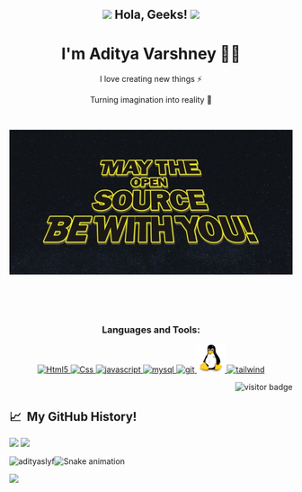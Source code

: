 <h2 align="center"><img src="https://media.giphy.com/media/hvRJCLFzcasrR4ia7z/giphy.gif" width="50"> Hola, Geeks! <img src="https://i.pinimg.com/originals/8a/a4/59/8aa4595fb24b6ed585dddac4622b2445.gif" width="80"></h2>
<h1 align="center">I'm Aditya Varshney 👨‍🎤</h1>
<p align="center">I love creating new things ⚡</p>
<p align="center">Turning imagination into reality 🚀</p>
<br>
 <p  align="center"><img src="https://github.com/codecShivam/codecShivam/blob/main/May-the-Open-Source-be-with-you-768x391.jpg" /> </p><br>
<p align="center">
<a href="https://twitter.com/adityaslyf" target="_blank"><img alt="" src="https://img.shields.io/badge/Twitter-000?logo=Twitter&logoColor=1DA1F2&style=for-the-badge" style="vertical-align:center" /></a>
<a href="https://linkedin.com/in/adityaslyf" target="_blank"><img alt="" src="https://img.shields.io/badge/LinkedIn-000?logo=linkedin&logoColor=0A66C2&style=for-the-badge" style="vertical-align:center" /></a>
<a href="https://instagram.com/adityaslyf" target="_blank"><img alt="" src="https://img.shields.io/badge/Instagram-000?style=for-the-badge&logo=Instagram&logoColor=E4405F" style="vertical-align:center" /></a></p>

<h3 align="center">Languages and Tools:</h3>
<p align="center"> <a href="https://www.w3.org/html/" target="_blank"> <img src="https://img.icons8.com/color/144/000000/html-5--v1.png" alt="Html5" width="50" height="50"/> </a> <a href="https://www.w3schools.com/css/" target="_blank"> <img src="https://img.icons8.com/color/150/000000/css3.png" alt="Css" width="50" height="50"/> </a> <a href="https://developer.mozilla.org/en-US/docs/Web/JavaScript" target="_blank"> <img src="https://img.icons8.com/color/144/000000/javascript--v1.png" alt="javascript" width="50" height="50"/> </a>
  <a href="https://www.programiz.com/c-programming" target="_blank"> <img src="https://img.icons8.com/color/144/000000/c-programming.png" alt="mysql" width="50" height="50"/> </a> 
   <a href="https://git-scm.com/" target="_blank" rel="noreferrer"> <img src="https://www.vectorlogo.zone/logos/git-scm/git-scm-icon.svg" alt="git" width="40" height="50"/> </a>
<a href="https://www.linux.org/" target="_blank" rel="noreferrer"> <img src="https://raw.githubusercontent.com/devicons/devicon/master/icons/linux/linux-original.svg" alt="linux" width="50" height="50"/> </a> 
  <a href="https://tailwindcss.com/" target="_blank" rel="noreferrer"> <img src="https://www.vectorlogo.zone/logos/tailwindcss/tailwindcss-icon.svg" alt="tailwind" width="40" height="40"/> </a>

</p>
<p align="right"><img src="https://visitor-badge.laobi.icu/badge?page_id=adityaslyf" alt="visitor badge"/></p>

<h2> 📈 &nbsp;My GitHub History!</h2>
<p align="left">
  <img width="48%" src="https://github-readme-stats.vercel.app/api?username=adityaslyf&show_icons=true&theme=chartreuse-dark" /> 
  <img width="48%" src="https://github-readme-streak-stats.herokuapp.com/?user=adityaslyf&theme=chartreuse-dark" />
</p> 
<p><img align="left" src="https://github-readme-stats.vercel.app/api/top-langs?username=adityaslyf&show_icons=true&locale=en&layout=compact" alt="adityaslyf"/></p>


![Snake animation](https://github.com/thepiyushmalhotra/thepiyushmalhotra/blob/output/github-contribution-grid-snake.svg)
  
<p align="left">
  <img src="https://capsule-render.vercel.app/api?type=waving&color=gradient&height=100&section=footer"/>
</p>

